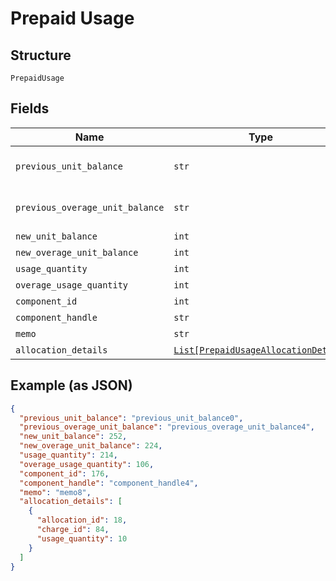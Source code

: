 
# Prepaid Usage

## Structure

`PrepaidUsage`

## Fields

| Name | Type | Tags | Description |
|  --- | --- | --- | --- |
| `previous_unit_balance` | `str` | Required | **Constraints**: *Minimum Length*: `1` |
| `previous_overage_unit_balance` | `str` | Required | **Constraints**: *Minimum Length*: `1` |
| `new_unit_balance` | `int` | Required | - |
| `new_overage_unit_balance` | `int` | Required | - |
| `usage_quantity` | `int` | Required | - |
| `overage_usage_quantity` | `int` | Required | - |
| `component_id` | `int` | Required | - |
| `component_handle` | `str` | Required | - |
| `memo` | `str` | Required | - |
| `allocation_details` | [`List[PrepaidUsageAllocationDetail]`](../../doc/models/prepaid-usage-allocation-detail.md) | Required | - |

## Example (as JSON)

```json
{
  "previous_unit_balance": "previous_unit_balance0",
  "previous_overage_unit_balance": "previous_overage_unit_balance4",
  "new_unit_balance": 252,
  "new_overage_unit_balance": 224,
  "usage_quantity": 214,
  "overage_usage_quantity": 106,
  "component_id": 176,
  "component_handle": "component_handle4",
  "memo": "memo8",
  "allocation_details": [
    {
      "allocation_id": 18,
      "charge_id": 84,
      "usage_quantity": 10
    }
  ]
}
```

